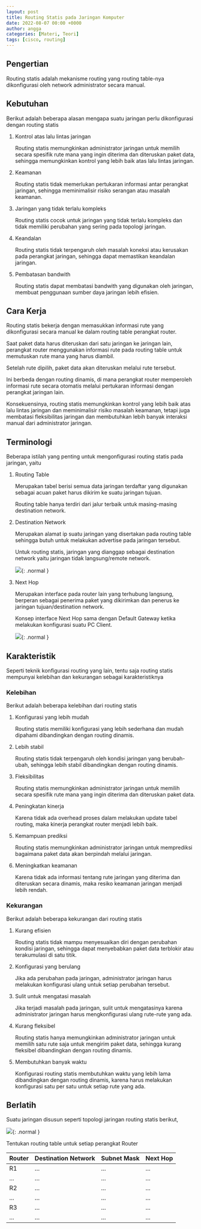 ```yaml
---
layout: post
title: Routing Statis pada Jaringan Komputer
date: 2022-08-07 00:00 +0000
author: angga
categories: [Materi, Teori]
tags: [cisco, routing]
---
```


## Pengertian

Routing statis adalah mekanisme routing yang routing table-nya dikonfigurasi oleh network administrator secara manual.

## Kebutuhan

Berikut adalah beberapa alasan mengapa suatu jaringan perlu dikonfigurasi dengan routing statis

1. Kontrol atas lalu lintas jaringan

   Routing statis memungkinkan administrator jaringan untuk memilih secara spesifik rute mana yang ingin diterima dan diteruskan paket data, sehingga memungkinkan kontrol yang lebih baik atas lalu lintas jaringan.

2. Keamanan

   Routing statis tidak memerlukan pertukaran informasi antar perangkat jaringan, sehingga meminimalisir risiko serangan atau masalah keamanan.

3. Jaringan yang tidak terlalu kompleks

   Routing statis cocok untuk jaringan yang tidak terlalu kompleks dan tidak memiliki perubahan yang sering pada topologi jaringan.

4. Keandalan

   Routing statis tidak terpengaruh oleh masalah koneksi atau kerusakan pada perangkat jaringan, sehingga dapat memastikan keandalan jaringan.

5. Pembatasan bandwith

   Routing statis dapat membatasi bandwith yang digunakan oleh jaringan, membuat penggunaan sumber daya jaringan lebih efisien.

## Cara Kerja

Routing statis bekerja dengan memasukkan informasi rute yang dikonfigurasi secara manual ke dalam routing table perangkat router.

Saat paket data harus diteruskan dari satu jaringan ke jaringan lain, perangkat router menggunakan informasi rute pada routing table untuk memutuskan rute mana yang harus diambil.

Setelah rute dipilih, paket data akan diteruskan melalui rute tersebut.

Ini berbeda dengan routing dinamis, di mana perangkat router memperoleh informasi rute secara otomatis melalui pertukaran informasi dengan perangkat jaringan lain.

Konsekuensinya, routing statis memungkinkan kontrol yang lebih baik atas lalu lintas jaringan dan meminimalisir risiko masalah keamanan, tetapi juga membatasi fleksibilitas jaringan dan membutuhkan lebih banyak interaksi manual dari administrator jaringan.

## Terminologi

Beberapa istilah yang penting untuk mengonfigurasi routing statis pada jaringan, yaitu

1. Routing Table

   Merupakan tabel berisi semua data jaringan terdaftar yang digunakan sebagai acuan paket harus dikirim ke suatu jaringan tujuan.

   Routing table hanya terdiri dari jalur terbaik untuk masing-masing destination network.

1. Destination Network

   Merupakan alamat ip suatu jaringan yang disertakan pada routing table sehingga butuh untuk melakukan advertise pada jaringan tersebut.

   Untuk routing statis, jaringan yang dianggap sebagai destination network yaitu jaringan tidak langsung/remote network.

   ![](/assets/img/2022-08-07-routing-statis-pada-jaringan-komputer/01.png){: .normal }

1. Next Hop

   Merupakan interface pada router lain yang terhubung langsung, berperan sebagai penerima paket yang dikirimkan dan penerus ke jaringan tujuan/destination network.

   Konsep interface Next Hop sama dengan Default Gateway ketika melakukan konfigurasi suatu PC Client.

   ![](/assets/img/2022-08-07-routing-statis-pada-jaringan-komputer/02.png){: .normal }

## Karakteristik

Seperti teknik konfigurasi routing yang lain, tentu saja routing statis mempunyai kelebihan dan kekurangan sebagai karakteristiknya

### Kelebihan

Berikut adalah beberapa kelebihan dari routing statis

1. Konfigurasi yang lebih mudah

   Routing statis memiliki konfigurasi yang lebih sederhana dan mudah dipahami dibandingkan dengan routing dinamis.

2. Lebih stabil

   Routing statis tidak terpengaruh oleh kondisi jaringan yang berubah-ubah, sehingga lebih stabil dibandingkan dengan routing dinamis.

3. Fleksibilitas

   Routing statis memungkinkan administrator jaringan untuk memilih secara spesifik rute mana yang ingin diterima dan diteruskan paket data.

4. Peningkatan kinerja

   Karena tidak ada overhead proses dalam melakukan update tabel routing, maka kinerja perangkat router menjadi lebih baik.

5. Kemampuan prediksi

   Routing statis memungkinkan administrator jaringan untuk memprediksi bagaimana paket data akan berpindah melalui jaringan.

6. Meningkatkan keamanan

   Karena tidak ada informasi tentang rute jaringan yang diterima dan diteruskan secara dinamis, maka resiko keamanan jaringan menjadi lebih rendah.

### Kekurangan

Berikut adalah beberapa kekurangan dari routing statis

1. Kurang efisien

   Routing statis tidak mampu menyesuaikan diri dengan perubahan kondisi jaringan, sehingga dapat menyebabkan paket data terblokir atau terakumulasi di satu titik.

2. Konfigurasi yang berulang

   Jika ada perubahan pada jaringan, administrator jaringan harus melakukan konfigurasi ulang untuk setiap perubahan tersebut.

3. Sulit untuk mengatasi masalah

   Jika terjadi masalah pada jaringan, sulit untuk mengatasinya karena administrator jaringan harus mengkonfigurasi ulang rute-rute yang ada.

4. Kurang fleksibel

   Routing statis hanya memungkinkan administrator jaringan untuk memilih satu rute saja untuk mengirim paket data, sehingga kurang fleksibel dibandingkan dengan routing dinamis.

5. Membutuhkan banyak waktu

   Konfigurasi routing statis membutuhkan waktu yang lebih lama dibandingkan dengan routing dinamis, karena harus melakukan konfigurasi satu per satu untuk setiap rute yang ada.

## Berlatih

Suatu jaringan disusun seperti topologi jaringan routing statis berikut,

![](/assets/img/2022-08-07-routing-statis-pada-jaringan-komputer/03.png){: .normal }

Tentukan routing table untuk setiap perangkat Router

| Router | Destination Network | Subnet Mask | Next Hop |
| ------ | ------------------- | ----------- | -------- |
| R1     | ...                 | ...         | ...      |
| ...    | ...                 | ...         | ...      |
| R2     | ...                 | ...         | ...      |
| ...    | ...                 | ...         | ...      |
| R3     | ...                 | ...         | ...      |
| ...    | ...                 | ...         | ...      |
